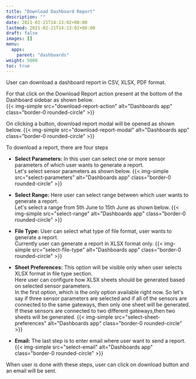 ```yaml
---
title: "Download Dashboard Report"
description: ""
date: 2021-02-21T14:13:02+08:00
lastmod: 2021-02-21T14:13:02+08:00
draft: false
images: []
menu:
  apps:
    parent: "dashboards"
weight: 5080
toc: true
---
```


User can download a dashboard report in CSV, XLSX, PDF format. <br/>

For that click on the Download Report action present at the bottom of the Dashboard sidebar as shown below. <br/>
{{< img-simple src="download-report-action" alt="Dashboards app" class="border-0 rounded-circle" >}}

On clicking a button, download report modal will be opened as shown below.
{{< img-simple src="download-report-modal" alt="Dashboards app" class="border-0 rounded-circle" >}}

To download a report, there are four steps

  * **Select Parameters:**
  In this user can select one or more sensor parameters of which user wants to generate a report. <br/>
  Let's select sensor parameters as shown below.
  {{< img-simple src="select-parameters" alt="Dashboards app" class="border-0 rounded-circle" >}}

  * **Select Range:**
  Here user can select range between which user wants to generate a report. <br/>
  Let's select a range from 5th June to 15th June as shown below.
  {{< img-simple src="select-range" alt="Dashboards app" class="border-0 rounded-circle" >}}

  * **File Type:**
  User can select what type of file format, user wants to generate a report. <br/>
  Currently user can generate a report in XLSX format only.
  {{< img-simple src="select-file-type" alt="Dashboards app" class="border-0 rounded-circle" >}}

  * **Sheet Preferences:**
  This option will be visible only when user selects XLSX format in file type section. <br/>
  Here user can configure how XLSX sheets should be generated based on selected sensor parameters. <br/>
  In the first option, which is the only option available right now. So let's say if three sensor parameters are selected and if all of the sensors are connected to the same gateways, then only one sheet will be generated. If these sensors are connected to two different gateways,then two sheets will be generated.
  {{< img-simple src="select-sheet-preferences" alt="Dashboards app" class="border-0 rounded-circle" >}}

  * **Email:**
  The last step is to enter email where user want to send a report.
  {{< img-simple src="select-email" alt="Dashboards app" class="border-0 rounded-circle" >}}

When user is done with these steps, user can click on download button and an email will be sent.
